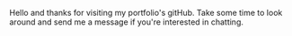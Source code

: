 Hello and thanks for visiting my portfolio's gitHub. Take some time to look around and send me a message if you're interested in chatting.